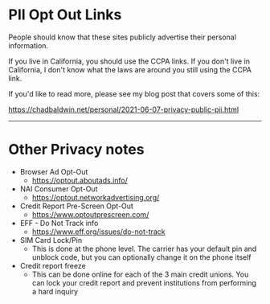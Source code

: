 # PII Opt Out Links

People should know that these sites publicly advertise their personal information.

If you live in California, you should use the CCPA links. If you don't live in California, I don't know what the laws are around you still using the CCPA link.

If you'd like to read more, please see my blog post that covers some of this:

https://chadbaldwin.net/personal/2021-06-07-privacy-public-pii.html

---

# Other Privacy notes

* Browser Ad Opt-Out
  * <https://optout.aboutads.info/>
* NAI Consumer Opt-Out
  * <https://optout.networkadvertising.org/>
* Credit Report Pre-Screen Opt-Out
  * <https://www.optoutprescreen.com/>
* EFF - Do Not Track info
  * <https://www.eff.org/issues/do-not-track>
* SIM Card Lock/Pin
  * This is done at the phone level. The carrier has your default pin and unblock code, but you can optionally change it on the phone itself
* Credit report freeze
  * This can be done online for each of the 3 main credit unions. You can lock your credit report and prevent institutions from performing a hard inquiry
